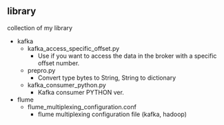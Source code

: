 ## library
collection of my library 
- kafka
  - kafka_access_specific_offset.py
    - Use if you want to access the data in the broker with a specific offset number.
  - prepro.py
    - Convert type bytes to String, String to dictionary
  - kafka_consumer_python.py
    - Kafka consumer PYTHON ver.
- flume
  - flume_multiplexing_configuration.conf
    - flume multiplexing configuration file (kafka, hadoop)
